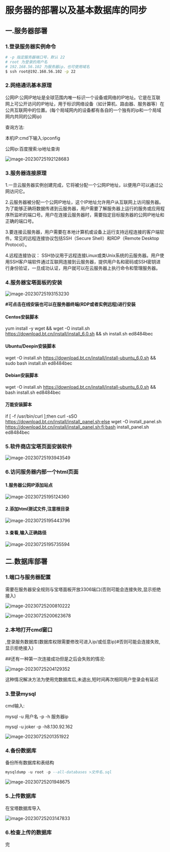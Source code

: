 # 服务器的部署以及基本数据库的同步

## 一.服务器部署

### 1.登录服务器实例命令

```bash
# -p 指定服务器端口号，默认 22
# root 为登录的用户名
# 192.168.56.102 为服务器ip，也可使用域名
$ ssh root@192.168.56.102 -p 22
```

### 2.网络通讯基本原理

公网IP:公网IP地址是全球范围内唯一标识一个设备或网络的IP地址。它是在互联网上可公开访问的IP地址，用于标识网络设备（如计算机、路由器、服务器等）在公共互联网中的位置。(每个局域网内的设备都有各自的一个独有的ip和一个局域网内共同的公网ip)

查询方法:

本机IP:cmd下输入:ipconfig

公网ip:百度搜索:ip地址查询

![image-20230725192128683](https://cdn.jsdelivr.net/gh/vegetabledog5058/photo/md/202307251921826.png)



### 3.服务器连接原理

1.一旦云服务器实例创建完成，它将被分配一个公网IP地址，以便用户可以通过公网访问它。

2.云服务器被分配一个公网IP地址，这个IP地址允许用户从互联网上访问服务器。为了能够正确将数据传递到云服务器，用户需要了解服务器上运行的服务或应用程序所监听的端口号。用户在连接云服务器时，需要指定目标服务器的公网IP地址和正确的端口号。

3.要连接云服务器，用户需要在本地计算机或设备上运行支持远程连接的客户端软件。常见的远程连接协议包括SSH（Secure Shell）和RDP（Remote Desktop Protocol）。

4.远程连接协议： SSH协议用于远程连接Linux或类Unix系统的云服务器。用户使用SSH客户端软件通过互联网连接到云服务器，提供用户名和密码或SSH密钥进行身份验证，一旦成功认证，用户就可以在云服务器上执行命令和管理服务器。

### 4.服务器宝塔面板的安装

![image-20230725193153230](https://cdn.jsdelivr.net/gh/vegetabledog5058/photo/md/202307251931287.png)

**#可点击在线安装也可以在服务器终端(RDP或者实例远程)进行安装**

#### **Centos安装脚本**

yum install -y wget && wget -O install.sh https://download.bt.cn/install/install_6.0.sh && sh install.sh ed8484bec

#### **Ubuntu/Deepin安装脚本**

wget -O install.sh https://download.bt.cn/install/install-ubuntu_6.0.sh && sudo bash install.sh ed8484bec

#### **Debian安装脚本**

wget -O install.sh https://download.bt.cn/install/install-ubuntu_6.0.sh && bash install.sh ed8484bec

#### **万能安装脚本**

if [ -f /usr/bin/curl ];then curl -sSO https://download.bt.cn/install/install_panel.sh;else wget -O install_panel.sh https://download.bt.cn/install/install_panel.sh;fi;bash install_panel.sh ed8484bec



### 5.软件商店宝塔页面安装软件



![image-20230725193943549](https://cdn.jsdelivr.net/gh/vegetabledog5058/photo/md/202307251939715.png)



### 6.访问服务器内部一个html页面

#### 1.服务器公网IP添加站点

![image-20230725195124360](https://cdn.jsdelivr.net/gh/vegetabledog5058/photo/md/202307251951432.png)

#### 2.添加html测试文件,注意根目录

![image-20230725195443796](https://cdn.jsdelivr.net/gh/vegetabledog5058/photo/md/202307251954857.png)

#### 3.查看,输入正确路径

![image-20230725195735594](https://cdn.jsdelivr.net/gh/vegetabledog5058/photo/md/202307251957663.png)

## 二.数据库部署

### 1.端口与服务器配置

需要在服务器安全规则与宝塔面板开放3306端口(否则可能会连接失败,显示拒绝接入)

![image-20230725200810222](https://cdn.jsdelivr.net/gh/vegetabledog5058/photo/md/202307252008258.png)

![image-20230725200623678](https://cdn.jsdelivr.net/gh/vegetabledog5058/photo/md/202307252006739.png)

### 2.本地打开cmd窗口

,登录服务数据库(数据库权限需要修改可进入ip/或任意ip)#否则可能会连接失败,显示拒绝接入)



##还有一种第一次连接成功但是之后会失败的情况:

![image-20230725204129352](https://cdn.jsdelivr.net/gh/vegetabledog5058/photo/md/202307252041397.png)

这种情况解决方法为使用完数据库后,未退出,短时间再次相同用户登录会有延迟



### 3.登录mysql

cmd输入:

mysql -u 用户名 -p -h 服务器ip

mysql -u joker -p -h8.130.92.162

![image-20230725201351922](https://cdn.jsdelivr.net/gh/vegetabledog5058/photo/md/202307252013004.png)

### 4.备份数据库

备份所有数据库和表结构

```sql
mysqldump -u root -p --all-databases >文件名.sql
```

![image-20230725201948675](https://cdn.jsdelivr.net/gh/vegetabledog5058/photo/md/202307252019711.png)



### 5.上传数据库

在宝塔数据库导入



![image-20230725203147833](https://cdn.jsdelivr.net/gh/vegetabledog5058/photo/md/202307252031899.png)

### 6.检查上传的数据库

完



